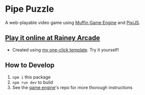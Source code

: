 # Pipe Puzzle
A web-playable video game using [Muffin Game Engine](https://github.com/tassaron/muffin-game) and [PixiJS](https://pixijs.io).

## [Play it online at Rainey Arcade](https://rainey.tech/game/pipe-puzzle)

- Created using [my one-click template](https://github.com/tassaron/muffin-game-js). Try it yourself!

## How to Develop
1. `npm i` this package
1. `npm run dev` to build
1. See the [game engine](https://github.com/tassaron/muffin-game)'s repo for more thorough instructions